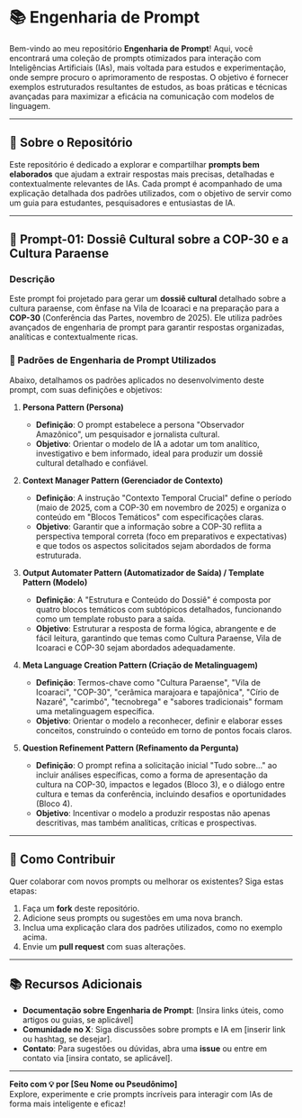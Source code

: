 # 📚 Engenharia de Prompt

Bem-vindo ao meu repositório **Engenharia de Prompt**! Aqui, você encontrará uma coleção de prompts otimizados para interação com Inteligências Artificiais (IAs), mais voltada para estudos e experimentação, onde sempre procuro o aprimoramento de respostas. O objetivo é fornecer exemplos estruturados resultantes de estudos, as boas práticas e técnicas avançadas para maximizar a eficácia na comunicação com modelos de linguagem.

---

## 🚀 Sobre o Repositório

Este repositório é dedicado a explorar e compartilhar **prompts bem elaborados** que ajudam a extrair respostas mais precisas, detalhadas e contextualmente relevantes de IAs. Cada prompt é acompanhado de uma explicação detalhada dos padrões utilizados, com o objetivo de servir como um guia para estudantes, pesquisadores e entusiastas de IA.

---

## 📝 Prompt-01: Dossiê Cultural sobre a COP-30 e a Cultura Paraense

### Descrição
Este prompt foi projetado para gerar um **dossiê cultural** detalhado sobre a cultura paraense, com ênfase na Vila de Icoaraci e na preparação para a **COP-30** (Conferência das Partes, novembro de 2025). Ele utiliza padrões avançados de engenharia de prompt para garantir respostas organizadas, analíticas e contextualmente ricas.

### 🎯 Padrões de Engenharia de Prompt Utilizados

Abaixo, detalhamos os padrões aplicados no desenvolvimento deste prompt, com suas definições e objetivos:

1. **Persona Pattern (Persona)**  
   - **Definição**: O prompt estabelece a persona "Observador Amazônico", um pesquisador e jornalista cultural.  
   - **Objetivo**: Orientar o modelo de IA a adotar um tom analítico, investigativo e bem informado, ideal para produzir um dossiê cultural detalhado e confiável.

2. **Context Manager Pattern (Gerenciador de Contexto)**  
   - **Definição**: A instrução "Contexto Temporal Crucial" define o período (maio de 2025, com a COP-30 em novembro de 2025) e organiza o conteúdo em "Blocos Temáticos" com especificações claras.  
   - **Objetivo**: Garantir que a informação sobre a COP-30 reflita a perspectiva temporal correta (foco em preparativos e expectativas) e que todos os aspectos solicitados sejam abordados de forma estruturada.

3. **Output Automater Pattern (Automatizador de Saída) / Template Pattern (Modelo)**  
   - **Definição**: A "Estrutura e Conteúdo do Dossiê" é composta por quatro blocos temáticos com subtópicos detalhados, funcionando como um template robusto para a saída.  
   - **Objetivo**: Estruturar a resposta de forma lógica, abrangente e de fácil leitura, garantindo que temas como Cultura Paraense, Vila de Icoaraci e COP-30 sejam abordados adequadamente.

4. **Meta Language Creation Pattern (Criação de Metalinguagem)**  
   - **Definição**: Termos-chave como "Cultura Paraense", "Vila de Icoaraci", "COP-30", "cerâmica marajoara e tapajônica", "Círio de Nazaré", "carimbó", "tecnobrega" e "sabores tradicionais" formam uma metalinguagem específica.  
   - **Objetivo**: Orientar o modelo a reconhecer, definir e elaborar esses conceitos, construindo o conteúdo em torno de pontos focais claros.

5. **Question Refinement Pattern (Refinamento da Pergunta)**  
   - **Definição**: O prompt refina a solicitação inicial "Tudo sobre..." ao incluir análises específicas, como a forma de apresentação da cultura na COP-30, impactos e legados (Bloco 3), e o diálogo entre cultura e temas da conferência, incluindo desafios e oportunidades (Bloco 4).  
   - **Objetivo**: Incentivar o modelo a produzir respostas não apenas descritivas, mas também analíticas, críticas e prospectivas.

---

## 🌟 Como Contribuir

Quer colaborar com novos prompts ou melhorar os existentes? Siga estas etapas:
1. Faça um **fork** deste repositório.
2. Adicione seus prompts ou sugestões em uma nova branch.
3. Inclua uma explicação clara dos padrões utilizados, como no exemplo acima.
4. Envie um **pull request** com suas alterações.

---

## 📚 Recursos Adicionais

- **Documentação sobre Engenharia de Prompt**: [Insira links úteis, como artigos ou guias, se aplicável]
- **Comunidade no X**: Siga discussões sobre prompts e IA em [inserir link ou hashtag, se desejar].
- **Contato**: Para sugestões ou dúvidas, abra uma **issue** ou entre em contato via [insira contato, se aplicável].

---

**Feito com 💡 por [Seu Nome ou Pseudônimo]**  
Explore, experimente e crie prompts incríveis para interagir com IAs de forma mais inteligente e eficaz!

